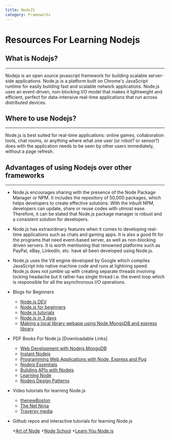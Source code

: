 ```yaml
---
title: NodeJS
category: Frameworks
---
```


Resources For Learning Nodejs
==================================

## What is Nodejs?
----------------

Nodejs is an open source javascript framework for building scalable server-side applications.
Node.js is a platform built on Chrome's JavaScript runtime for easily building fast and scalable network applications. Node.js uses an event-driven, non-blocking I/O model that makes it lightweight and efficient, perfect for data-intensive real-time applications that run across distributed devices.

## Where to use Nodejs?
---------------------

 Node.js is best suited for real-time applications: online games, collaboration tools, chat rooms, or anything where what one user (or robot? or sensor?) does with the application needs to be seen by other users immediately, without a page refresh.

 ## Advantages of using Nodejs over other frameworks
 -------------------------------------------------
 + Node.js encourages sharing with the presence of the Node Package Manager or NPM. It includes the repository of 50,000 packages, which helps developers to create effective solutions. With the inbuilt NPM, developers can update, share or reuse codes with utmost ease. Therefore, it can be stated that Node.js package manager is robust and a consistent solution for developers.

 + Node.js has extraordinary features when it comes to developing real-time applications such as chats and gaming apps. It is also a good fit for the programs that need event-based server, as well as non-blocking driven servers. It is worth mentioning that renowned platforms such as PayPal, eBay, LinkedIn, etc. have all been developed using Node.js.

 + Node.js uses the V8 engine developed by Google which compiles JavaScript into native machine code and runs at lightning speed. Node.js does not jumble up with creating separate threads involving locking headache but it rather has single thread i.e. the event loop which is responsible for all the asynchronous I/O operations.


+ Blogs for Beginners
	+ [Node.js DEV](https://nodejs.dev/en/)
	+ [Node.js for beginners](https://code.tutsplus.com/tutorials/nodejs-for-beginners--net-26314)
	+ [Node.js tutorials](http://www.tutorialsteacher.com/nodejs/nodejs-tutorials)
	+ [Node.js in 3 days](https://www.guru99.com/node-js-tutorial.html)
	+ [Making a local library webapp using Node,MongoDB and express library](https://developer.mozilla.org/en-US/docs/Learn/Server-side/Express_Nodejs)

+ PDF Books For Node.js [Downloadable Links]
	+ [Web Development with Nodejs,MongoDB](http://www.allitebooks.com/web-development-with-mongodb-and-nodejs/)
	+ [Instant Nodejs](http://www.allitebooks.com/instant-node-js-starter/)
	+ [Programming Web Applications with Node, Express and Pug](http://www.allitebooks.com/programming-web-applications-with-node-express-and-pug/)
	+ [Nodejs Essentials](http://www.allitebooks.com/node-js-essentials/)
	+ [Buliding APIs with Nodejs](http://www.allitebooks.com/building-apis-with-node-js/)
	+ [Learning Node](http://www.allitebooks.com/learning-node-2nd-edition/)
	+ [Nodejs Design Patterns](http://www.allitebooks.com/node-js-design-patterns/)

+ Video tutorials for learning Node.js

  + [thenewBoston](https://www.youtube.com/watch?v=-u-j7uqU7sI&list=PL6gx4Cwl9DGBMdkKFn3HasZnnAqVjzHn_)
  + [The Net Ninja](https://www.youtube.com/watch?v=w-7RQ46RgxU&list=PL4cUxeGkcC9gcy9lrvMJ75z9maRw4byYp)
  + [Traversy media](https://www.youtube.com/watch?v=U8XF6AFGqlc)

+ Github repos and interactive tutorials for learning Node.js

  +[Art of Node](https://github.com/maxogden/art-of-node)
  +[Node School](https://nodeschool.io/)
  +[Learn You Node.js](https://github.com/workshopper/learnyounode#learn-you-the-nodejs-for-much-win)
